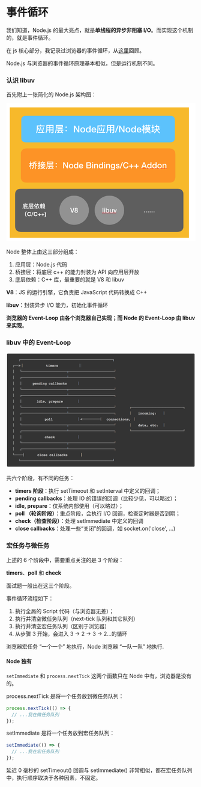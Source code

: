 # 事件循环

我们知道，Node.js 的最大亮点，就是**单线程的异步非阻塞 I/O**。而实现这个机制的，就是事件循环。

在 js 核心部分，我记录过浏览器的事件循环，从[这里](/javascript/core/event-loop.md)回顾。

Node.js 与浏览器的事件循环原理基本相似，但是运行机制不同。

### 认识 libuv

首先附上一张简化的 Node.js 架构图：

![086F092A05CD.png](../image/086F092A05CD.png)

Node 整体上由这三部分组成：

1. 应用层：Node.js 代码
2. 桥接层：将底层 c++ 的能力封装为 API 向应用层开放
3. 底层依赖：C++ 库，最重要的就是 V8 和 libuv

**V8**：JS 的运行引擎，它负责把 JavaScript 代码转换成 C++

**libuv**：封装异步 I/O 能力，初始化事件循环

**浏览器的 Event-Loop 由各个浏览器自己实现；而 Node 的 Event-Loop 由 libuv 来实现**。

### libuv 中的 Event-Loop

![B8F3D1254F34D8D77957.png](../image/B8F3D1254F34D8D77957.png)

共六个阶段，有不同的任务：

- **timers 阶段**：执行 setTimeout 和 setInterval 中定义的回调；
- **pending callbacks**：处理 IO 的错误的回调（比较少见，可以略过）；
- **idle, prepare**：仅系统内部使用（可以略过）；
- **poll （轮询阶段）**：重点阶段，会执行 I/O 回调，检查定时器是否到期；
- **check（检查阶段）**：处理 setImmediate 中定义的回调
- **close callbacks**：处理一些“关闭”的回调，如 socket.on('close', ...)

### 宏任务与微任务

上述的 6 个阶段中，需要重点关注的是 3 个阶段：

**timers**、**poll** 和 **check**

面试题一般出在这三个阶段。

事件循环流程如下：

1. 执行全局的 Script 代码（与浏览器无差）；
2. 执行并清空微任务队列（next-tick 队列和其它队列）
3. 执行并清空宏任务队列（区别于浏览器）
4. 从步骤 3 开始，会进入 3 -> 2 -> 3 -> 2…的循环

浏览器宏任务 “一个一个” 地执行，Node 浏览器 “一队一队” 地执行.

#### Node 独有

`setImmediate` 和 `process.nextTick` 这两个函数只在 Node 中有，浏览器是没有的。

process.nextTick 是将一个任务放到微任务队列：

```js
process.nextTick(() => {
  // ...我在微任务队列
});
```

setImmediate 是将一个任务放到宏任务队列：

```js
setImmediate(() => {
  // ...我在宏任务队列
});
```

延迟 0 毫秒的 setTimeout() 回调与 setImmediate() 非常相似，都在宏任务队列中，执行顺序取决于各种因素，不固定。
